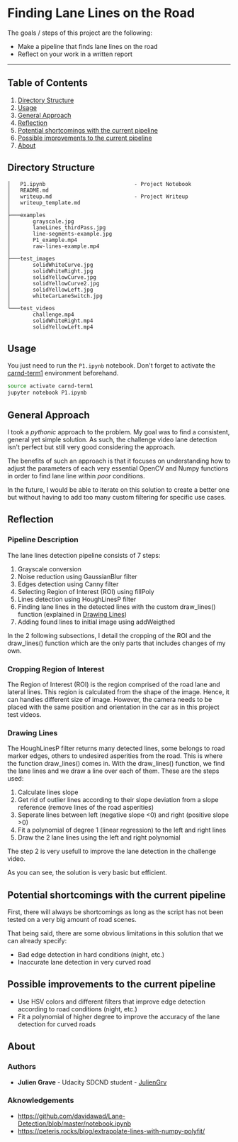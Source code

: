 # Finding Lane Lines on the Road

The goals / steps of this project are the following:

* Make a pipeline that finds lane lines on the road
* Reflect on your work in a written report

---

## Table of Contents

1. [Directory Structure](#directory-structure)
1. [Usage](#usage)
1. [General Approach](#general-approach)
1. [Reflection](#reflection)
1. [Potential shortcomings with the current pipeline](#potential-shortcomings-with-the-current-pipeline)
1. [Possible improvements to the current pipeline](#possible-improvements-to-the-current-pipeline)
1. [About](#about)

## Directory Structure

```plain
│   P1.ipynb                            - Project Notebook
│   README.md
│   writeup.md                          - Project Writeup
│   writeup_template.md
│
├───examples
│       grayscale.jpg
│       laneLines_thirdPass.jpg
│       line-segments-example.jpg
│       P1_example.mp4
│       raw-lines-example.mp4
│
├───test_images
│       solidWhiteCurve.jpg
│       solidWhiteRight.jpg
│       solidYellowCurve.jpg
│       solidYellowCurve2.jpg
│       solidYellowLeft.jpg
│       whiteCarLaneSwitch.jpg
│
└───test_videos
        challenge.mp4
        solidWhiteRight.mp4
        solidYellowLeft.mp4
```

## Usage

You just need to run the `P1.ipynb` notebook. Don't forget to activate the [carnd-term1](https://github.com/udacity/CarND-Term1-Starter-Kit/blob/master/README.md) environment beforehand.

```bash
source activate carnd-term1
jupyter notebook P1.ipynb
```

## General Approach

I took a *pythonic* approach to the problem. My goal was to find a consistent, general yet simple solution.
As such, the challenge video lane detection isn't perfect but still very good considering the approach.

The benefits of such an approach is that it focuses on understanding how to adjust the parameters of each very essential OpenCV and Numpy functions in order to find lane line within *poor* conditions.

In the future, I would be able to iterate on this solution to create a better one but without having to add too many custom filtering for specific use cases.

## Reflection

### Pipeline Description

The lane lines detection pipeline consists of 7 steps:

1. Grayscale conversion
1. Noise reduction using GaussianBlur filter
1. Edges detection using Canny filter
1. Selecting Region of Interest (ROI) using fillPoly
1. Lines detection using HoughLinesP filter
1. Finding lane lines in the detected lines with the custom draw_lines() function (explained in [Drawing Lines](#drawing-lines))
1. Adding found lines to initial image using addWeigthed

In the 2 following subsections, I detail the cropping of the ROI and the draw_lines() function which are the only parts that includes changes of my own.

### Cropping Region of Interest

The Region of Interest (ROI) is the region comprised of the road lane and lateral lines. This region is calculated from the shape of the image. Hence, it can handles different size of image. However, the camera needs to be placed with the same position and orientation in the car as in this project test videos.

### Drawing Lines

The HoughLinesP filter returns many detected lines, some belongs to road marker edges, others to undesired asperities from the road. This is where the function draw\_lines() comes in. With the draw_lines() function, we find the lane lines and we draw a line over each of them. These are the steps used:

1. Calculate lines slope
1. Get rid of outlier lines according to their slope deviation from a slope reference (remove lines of the road asperities)
1. Seperate lines between left (negative slope <0) and right (positive slope >0)
1. Fit a polynomial of degree 1 (linear regression) to the left and right lines
1. Draw the 2 lane lines using the left and right polynomial

The step 2 is very usefull to improve the lane detection in the challenge video.

As you can see, the solution is very basic but efficient.

## Potential shortcomings with the current pipeline

First, there will always be shortcomings as long as the script has not been tested on a very big amount of road scenes.

That being said, there are some obvious limitations in this solution that we can already specify:

* Bad edge detection in hard conditions (night, etc.)
* Inaccurate lane detection in very curved road

## Possible improvements to the current pipeline

* Use HSV colors and different filters that improve edge detection according to road conditions (night, etc.)
* Fit a polynomial of higher degree to improve the accuracy of the lane detection for curved roads

## About

### Authors

* **Julien Grave** - Udacity SDCND student - [JulienGrv](https://github.com/JulienGrv)

### Aknowledgements

* https://github.com/davidawad/Lane-Detection/blob/master/notebook.ipynb
* https://peteris.rocks/blog/extrapolate-lines-with-numpy-polyfit/
